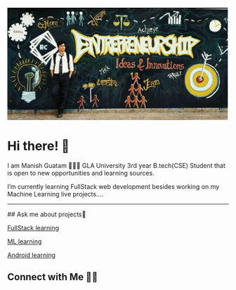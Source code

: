 [![MastHead](https://raw.githubusercontent.com/manishgautam30/manishgautam30/master/mast.jpg)](https://manishgautam30.github.io/My-Website/)

# Hi there! 👋

I am Manish Guatam 🙋🏻‍♂️ GLA University 3rd year B.tech(CSE) Student that is open to new opportunities and learning sources.

I’m currently learning FullStack web development besides working on my Machine Learning live projects....

<hr>
## Ask me about projects💬 

[FullStack learning](https://manishgautam30.github.io/FullStack_2020)

[ML learning](https://github.com/manishgautam30/invisible_cloak)

[Android learning](https://github.com/manishgautam30/Calculator_app)


## Connect with Me 🤝🏻


<!--
**manishgautam30/manishgautam30** is a ✨ _special_ ✨ repository because its `README.md` (this file) appears on your GitHub profile.

Here are some ideas to get you started:

- 🔭 I’m currently working on ...
- 🌱 I’m currently learning ...
- 👯 I’m looking to collaborate on ...
- 🤔 I’m looking for help with ...
- 💬 Ask me about ...
- 📫 How to reach me: ...
- 😄 Pronouns: ...
- ⚡ Fun fact: ...
-->
